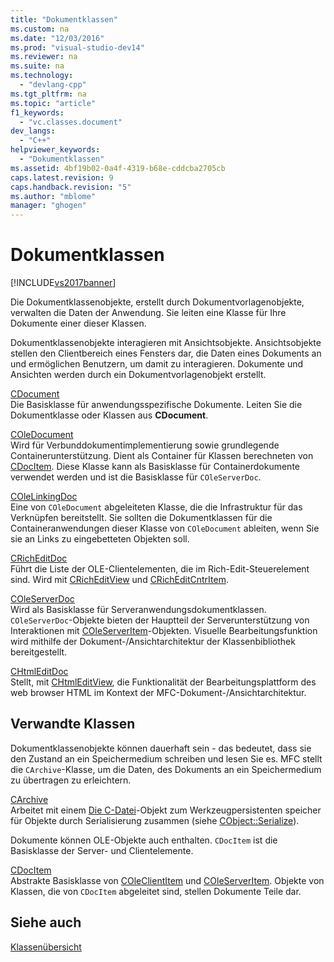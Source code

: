 ```yaml
---
title: "Dokumentklassen"
ms.custom: na
ms.date: "12/03/2016"
ms.prod: "visual-studio-dev14"
ms.reviewer: na
ms.suite: na
ms.technology: 
  - "devlang-cpp"
ms.tgt_pltfrm: na
ms.topic: "article"
f1_keywords: 
  - "vc.classes.document"
dev_langs: 
  - "C++"
helpviewer_keywords: 
  - "Dokumentklassen"
ms.assetid: 4bf19b02-0a4f-4319-b68e-cddcba2705cb
caps.latest.revision: 9
caps.handback.revision: "5"
ms.author: "mblome"
manager: "ghogen"
---
```

# Dokumentklassen
[!INCLUDE[vs2017banner](../assembler/inline/includes/vs2017banner.md)]

Die Dokumentklassenobjekte, erstellt durch Dokumentvorlagenobjekte, verwalten die Daten der Anwendung.  Sie leiten eine Klasse für Ihre Dokumente einer dieser Klassen.  
  
 Dokumentklassenobjekte interagieren mit Ansichtsobjekte.  Ansichtsobjekte stellen den Clientbereich eines Fensters dar, die Daten eines Dokuments an und ermöglichen Benutzern, um damit zu interagieren.  Dokumente und Ansichten werden durch ein Dokumentvorlagenobjekt erstellt.  
  
 [CDocument](../mfc/reference/cdocument-class.md)  
 Die Basisklasse für anwendungsspezifische Dokumente.  Leiten Sie die Dokumentklasse oder Klassen aus **CDocument**.  
  
 [COleDocument](../mfc/reference/coledocument-class.md)  
 Wird für Verbunddokumentimplementierung sowie grundlegende Containerunterstützung.  Dient als Container für Klassen berechneten von [CDocItem](../mfc/reference/cdocitem-class.md).  Diese Klasse kann als Basisklasse für Containerdokumente verwendet werden und ist die Basisklasse für `COleServerDoc`.  
  
 [COleLinkingDoc](../mfc/reference/colelinkingdoc-class.md)  
 Eine von `COleDocument` abgeleiteten Klasse, die die Infrastruktur für das Verknüpfen bereitstellt.  Sie sollten die Dokumentklassen für die Containeranwendungen dieser Klasse von `COleDocument` ableiten, wenn Sie sie an Links zu eingebetteten Objekten soll.  
  
 [CRichEditDoc](../mfc/reference/cricheditdoc-class.md)  
 Führt die Liste der OLE\-Clientelementen, die im Rich\-Edit\-Steuerelement sind.  Wird mit [CRichEditView](../mfc/reference/cricheditview-class.md) und [CRichEditCntrItem](../mfc/reference/cricheditcntritem-class.md).  
  
 [COleServerDoc](../mfc/reference/coleserverdoc-class.md)  
 Wird als Basisklasse für Serveranwendungsdokumentklassen.  `COleServerDoc`\-Objekte bieten der Hauptteil der Serverunterstützung von Interaktionen mit [COleServerItem](../mfc/reference/coleserveritem-class.md)\-Objekten.  Visuelle Bearbeitungsfunktion wird mithilfe der Dokument\-\/Ansichtarchitektur der Klassenbibliothek bereitgestellt.  
  
 [CHtmlEditDoc](../mfc/reference/chtmleditdoc-class.md)  
 Stellt, mit [CHtmlEditView](../mfc/reference/chtmleditview-class.md), die Funktionalität der Bearbeitungsplattform des web browser HTML im Kontext der MFC\-Dokument\-\/Ansichtarchitektur.  
  
## Verwandte Klassen  
 Dokumentklassenobjekte können dauerhaft sein \- das bedeutet, dass sie den Zustand an ein Speichermedium schreiben und lesen Sie es.  MFC stellt die `CArchive`\-Klasse, um die Daten, des Dokuments an ein Speichermedium zu übertragen zu erleichtern.  
  
 [CArchive](../mfc/reference/carchive-class.md)  
 Arbeitet mit einem [Die C\-Datei](../mfc/reference/cfile-class.md)\-Objekt zum Werkzeugpersistenten speicher für Objekte durch Serialisierung zusammen \(siehe [CObject::Serialize](../Topic/CObject::Serialize.md)\).  
  
 Dokumente können OLE\-Objekte auch enthalten.  `CDocItem` ist die Basisklasse der Server\- und Clientelemente.  
  
 [CDocItem](../mfc/reference/cdocitem-class.md)  
 Abstrakte Basisklasse von [COleClientItem](../mfc/reference/coleclientitem-class.md) und [COleServerItem](../mfc/reference/coleserveritem-class.md).  Objekte von Klassen, die von `CDocItem` abgeleitet sind, stellen Dokumente Teile dar.  
  
## Siehe auch  
 [Klassenübersicht](../mfc/class-library-overview.md)